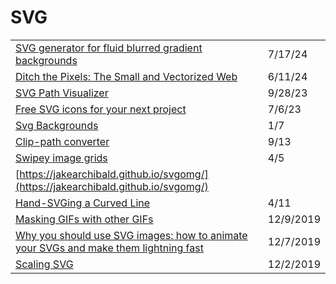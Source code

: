 # SVG

|                                                                                                                                                                                                                                       |           |
| ------------------------------------------------------------------------------------------------------------------------------------------------------------------------------------------------------------------------------------- | --------- |
| [SVG generator for fluid blurred gradient backgrounds](https://api.daily.dev/r/WlG7M0R2X)                                                                                                                                             | 7/17/24   |
| [Ditch the Pixels: The Small and Vectorized Web](https://dev.to/yordiverkroost/ditch-the-pixels-the-small-and-vectorized-web-1f4e)                                                                                                    | 6/11/24   |
| [SVG Path Visualizer](https://svg-path-visualizer.netlify.app/#M140%2020C73%2020%2020%2074%2020%20140c0%20135%20136%20170%20228%20303%2088-132%20229-173%20229-303%200-66-54-120-120-120-48%200-90%2028-109%2069-19-41-60-69-108-69z) | 9/28/23   |
| [Free SVG icons for your next project](https://gomakethings.com/free-svg-icons-for-your-next-project/)                                                                                                                                | 7/6/23    |
| [Svg Backgrounds](https://www.svgbackgrounds.com)                                                                                                                                                                                     | 1/7       |
| [Clip-path converter](https://yoksel.github.io/relative-clip-path/)                                                                                                                                                                   | 9/13      |
| [Swipey image grids](https://www.cassie.codes/posts/swipey-image-grids/)                                                                                                                                                              | 4/5       |
| [https://jakearchibald.github.io/svgomg/](https://jakearchibald.github.io/svgomg/)                                                                                                                                                    |           |
| [Hand-SVGing a Curved Line](https://www.youtube.com/watch?v=pKMLPHfLN7k)                                                                                                                                                              | 4/11      |
| [Masking GIFs with other GIFs](https://css-tricks.com/masking-gifs-with-other-gifs/)                                                                                                                                                  | 12/9/2019 |
| [Why you should use SVG images: how to animate your SVGs and make them lightning fast](https://www.freecodecamp.org/news/a-fresh-perspective-at-why-when-and-how-to-use-svg/)                                                         | 12/7/2019 |
| [Scaling SVG](https://wattenberger.com/guide/scaling-svg)                                                                                                                                                                             | 12/2/2019 |
